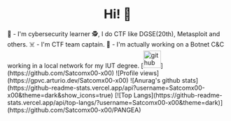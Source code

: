 <h1 align='center'> Hi! 👻</h1>
🎌 - I'm cybersecurity learner 🕵, I do CTF like DGSE(20th), Metasploit and others.
☠️ - I'm CTF team captain.
🤖 - I'm actually working on a Botnet C&C working in a local network for my IUT degree.
[<img src='https://cdn.jsdelivr.net/npm/simple-icons@3.0.1/icons/github.svg' alt='github' height='40'>](https://github.com/Satcomx00-x00)  
![Profile views](https://gpvc.arturio.dev/Satcomx00-x00)  
![Anurag's github stats](https://github-readme-stats.vercel.app/api?username=Satcomx00-x00&theme=dark&show_icons=true)
[![Top Langs](https://github-readme-stats.vercel.app/api/top-langs/?username=Satcomx00-x00&theme=dark)](https://github.com/Satcomx00-x00/PANGEA)
